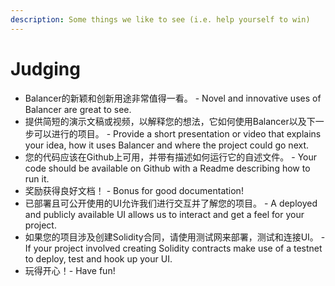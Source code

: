 ```yaml
---
description: Some things we like to see (i.e. help yourself to win)
---
```


# Judging

* Balancer的新颖和创新用途非常值得一看。 - Novel and innovative uses of Balancer are great to see. 
* 提供简短的演示文稿或视频，以解释您的想法，它如何使用Balancer以及下一步可以进行的项目。 - Provide a short presentation or video that explains your idea, how it uses Balancer and where the project could go next.
* 您的代码应该在Github上可用，并带有描述如何运行它的自述文件。 - Your code should be available on Github with a Readme describing how to run it. 
* 奖励获得良好文档！ - Bonus for good documentation!
* 已部署且可公开使用的UI允许我们进行交互并了解您的项目。 - A deployed and publicly available UI allows us to interact and get a feel for your project.
* 如果您的项目涉及创建Solidity合同，请使用测试网来部署，测试和连接UI。 - If your project involved creating Solidity contracts make use of a testnet to deploy, test and hook up your UI.
* 玩得开心！- Have fun!